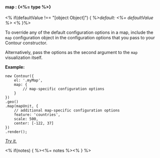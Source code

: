 #### **map** : {<%= type %>}

<% if(defaultValue !== "[object Object]") { %>*default: <%= defaultValue %>* <% }%>

To override any of the default configuration options in a map, include the `map` configuration object in the configuration options that you pass to your Contour constructor.

Alternatively, pass the options as the second argument to the `map` visualization itself.

**Example:**

	new Contour({
		el: '.myMap',
		map: {
			// map-specific configuration options
		}
	})
	.geo()
	.map(mapUnit, {
		// additional map-specific configuration options
		feature: 'countries',
		scale: 500,
        center: [-122, 37]
	})
	.render();

*[Try it.](<%= jsFiddleLink %>)*

<% if(notes) { %><%= notes %><% } %>

